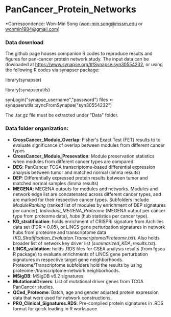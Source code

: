 # PanCancer_Protein_Networks

*Correspondence: Won-Min Song (won-min.song@mssm.edu or wonmin1984@gmail.com)

### Data download
The github page houses companion R codes to reproduce results and figures for pan-cancer protein network study. The input data can be dowloaded at https://www.synapse.org/#!Synapse:syn30554232, or using the following R codes via synapser package: 

library(synapser)

library(synapserutils)

synLogin("synapse_username","password")
files <- synapserutils::syncFromSynapse("syn30554232")

The .tar.gz file must be extracted under "Data" folder.

### Data folder organization: 

- **CrossCancer_Module_Overlap**: Fisher's Exact Test (FET) results to to evaluate significance of overlap between modules from different cancer types
- **CrossCancer_Module_Presevation**: Module preservation statistics when modules from different cancer types are compared. 
- **DEG**: PanCancer TCGA transcriptome-based differential expression analysis between tumor and matched normal (limma results)
- **DEP**: Differentially expressed protein results between tumor and matched normal samples (limma results) 
- **MEGENA**: MEGENA outputs for modules and networks. Modules and network edge list are concatenated across different cancer types, and are marked for their respective cancer types. Subfolders include *ModuleRanking* (ranked list of modules by enrichment of DEP signatures per cancer), *Individual_MEGENA_Proteome* (MEGENA output per cancer type from proteome data), *hubs* (hub statistics per cancer type). 
- **KD_stratification**: holds enrichment of CRISPRi signature from Archilles data set (FDR < 0.05), or LINCS gene perturbation signatures in network hubs from proteome and transcriptome data (*KD_Stratification_Evaluaton.Transcriptome/Proteome.txt*). Also holds broader list of network key driver list (*summarized_KDA_results.txt*).  
- **LINCS_validation**: holds .RDS files for GSEA analysis results (from fgsea R package) to evaluate enrichments of LINCS gene perturbation signatures in respective target gene neighborhoods. Proteome/Transcriptome subfolders hold the results by using proteome-/transcriptome-network neighborhoods. 
- **MSigDB**: MSigDB v6.2 signatures 
- **MutationalDrivers**: List of mutational driver genes from TCGA PanCancer studies. 
- **QCed_Proteome**: Batch, age and gender adjusted protein expression data that were used for network constructions. 
- **PRO_Clinical_Signatures.RDS**: Pre-compiled protein signatures in .RDS format for quick loading in R workspace



